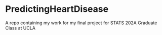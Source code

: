 # PredictingHeartDisease
A repo containing my work for my final project for STATS 202A Graduate Class at UCLA
